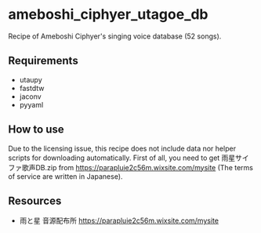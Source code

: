 # ameboshi_ciphyer_utagoe_db
Recipe of Ameboshi Ciphyer's singing voice database (52 songs).

## Requirements
- utaupy
- fastdtw
- jaconv
- pyyaml

## How to use
Due to the licensing issue, this recipe does not include data nor helper scripts for downloading automatically. First of all, you need to get 雨星サイファ歌声DB.zip from https://parapluie2c56m.wixsite.com/mysite (The terms of service are written in Japanese). 

## Resources
- 雨と星 音源配布所 https://parapluie2c56m.wixsite.com/mysite
